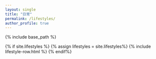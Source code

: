 ```yaml
---
layout: single
title: "日常"
permalink: /lifestyles/
author_profile: true
---
```


{% include base_path %}

<!-- {% for post in site.lifestyless reversed %}
  {% include lifestyles-row.html %}
{% endfor %} -->

{% if site.lifestyles %}
  {% assign lifestyles = site.lifestyles%}
  {% include lifestyle-row.html %}
{% endif%}